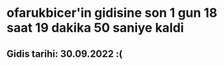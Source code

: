 # ofarukbicer'in gidisine son 1 gun 18 saat 19 dakika 50 saniye kaldi

## Gidis tarihi: 30.09.2022 :(
